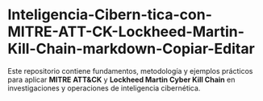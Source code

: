 # Inteligencia-Cibern-tica-con-MITRE-ATT-CK-Lockheed-Martin-Kill-Chain-markdown-Copiar-Editar
Este repositorio contiene fundamentos, metodología y ejemplos prácticos para aplicar **MITRE ATT&amp;CK** y **Lockheed Martin Cyber Kill Chain** en investigaciones y operaciones de inteligencia cibernética.

